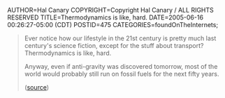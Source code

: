 AUTHOR=Hal Canary
COPYRIGHT=Copyright Hal Canary / ALL RIGHTS RESERVED
TITLE=Thermodynamics is like, hard.
DATE=2005-06-16 00:26:27-05:00 (CDT)
POSTID=475
CATEGORIES=foundOnTheInternets;

> Ever notice how our lifestyle in the 21st century is pretty much last century's science fiction, except for the stuff about transport? Thermodynamics is like, hard.
> 
> Anyway, even if anti-gravity was discovered tomorrow, most of the world would probably still run on fossil fuels for the next fifty years.
> 
> ([source](http://www.livejournal.com/users/jwz/495656.html?thread=7162920#t7162920))
